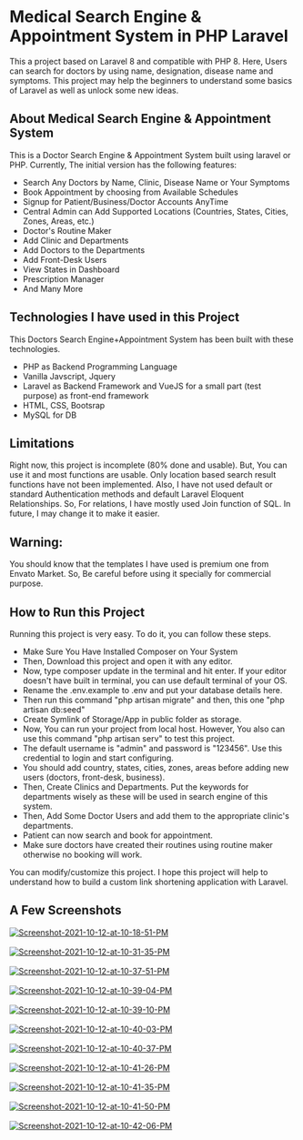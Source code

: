 # Medical Search Engine & Appointment System in PHP Laravel</h1>

This a project based on Laravel 8 and compatible with PHP 8. Here, Users can search for doctors by using name, designation, disease name and symptoms. This project may help the beginners to understand some basics of Laravel as well as unlock some new ideas.

## About Medical Search Engine & Appointment System

This is a Doctor Search Engine & Appointment System built using laravel or PHP. Currently, The initial version has the following features:

- Search Any Doctors by Name, Clinic, Disease Name or Your Symptoms
- Book Appointment by choosing from Available Schedules
- Signup for Patient/Business/Doctor Accounts AnyTime
- Central Admin can Add Supported Locations (Countries, States, Cities, Zones, Areas, etc.)
- Doctor's Routine Maker
- Add Clinic and Departments
- Add Doctors to the Departments
- Add Front-Desk Users
- View States in Dashboard
- Prescription Manager
- And Many More

## Technologies I have used in this Project
This Doctors Search Engine+Appointment System has been built with these technologies.
- PHP as Backend Programming Language
- Vanilla Javscript, Jquery
- Laravel as Backend Framework and VueJS for a small part (test purpose) as front-end framework
- HTML, CSS, Bootsrap
- MySQL for DB

## Limitations
Right now, this project is incomplete (80% done and usable). But, You can use it and most functions are usable. Only location based search result functions have not been implemented.
Also, I have not used default or standard Authentication methods and default Laravel Eloquent Relationships. So, For relations, I have mostly used Join function of SQL. In future, I may change it to make it easier.

## Warning:
You should know that the templates I have used is premium one from Envato Market. So, Be careful before using it specially for commercial purpose.

## How to Run this Project
Running this project is very easy. To do it, you can follow these steps.

- Make Sure You Have Installed Composer on Your System
- Then, Download this project and open it with any editor.
- Now, type composer update in the terminal and hit enter. If your editor doesn't have built in terminal, you can use default terminal of your OS.
- Rename the .env.example to .env and put your database details here.
- Then run this command "php artisan migrate" and then, this one "php artisan db:seed"
- Create Symlink of Storage/App in public folder as storage.
- Now, You can run your project from local host. However, You also can use this command "php artisan serv" to test this project.
- The default username is "admin" and password is "123456". Use this credential to login and start configuring.
- You should add country, states, cities, zones, areas before adding new users (doctors, front-desk, business).
- Then, Create Clinics and Departments. Put the keywords for departments wisely as these will be used in search engine of this system.
- Then, Add Some Doctor Users and add them to the appropriate clinic's departments.
- Patient can now search and book for appointment.
- Make sure doctors have created their routines using routine maker otherwise no booking will work.

You can modify/customize this project. I hope this project will help to understand how to build a custom link shortening application with Laravel.

## A Few Screenshots

<a href="https://postimg.cc/0M6JDqBB" target="_blank"><img src="https://i.postimg.cc/769MvHMw/Screenshot-2021-10-12-at-10-18-51-PM.png" alt="Screenshot-2021-10-12-at-10-18-51-PM"/></a><br/><br/>
<a href="https://postimg.cc/ZWV9QRkQ" target="_blank"><img src="https://i.postimg.cc/1zZpfnvy/Screenshot-2021-10-12-at-10-31-35-PM.png" alt="Screenshot-2021-10-12-at-10-31-35-PM"/></a><br/><br/>
<a href="https://postimg.cc/n9BjSGZK" target="_blank"><img src="https://i.postimg.cc/4yF6dWS0/Screenshot-2021-10-12-at-10-37-51-PM.png" alt="Screenshot-2021-10-12-at-10-37-51-PM"/></a><br/><br/>
<a href="https://postimg.cc/BtKKv4D8" target="_blank"><img src="https://i.postimg.cc/nVdY0Lh1/Screenshot-2021-10-12-at-10-39-04-PM.png" alt="Screenshot-2021-10-12-at-10-39-04-PM"/></a><br/><br/>
<a href="https://postimg.cc/xcGNK56n" target="_blank"><img src="https://i.postimg.cc/8P9dgnWJ/Screenshot-2021-10-12-at-10-39-10-PM.png" alt="Screenshot-2021-10-12-at-10-39-10-PM"/></a><br/><br/>
<a href="https://postimg.cc/nsWXHPhY" target="_blank"><img src="https://i.postimg.cc/RFSKTrr8/Screenshot-2021-10-12-at-10-40-03-PM.png" alt="Screenshot-2021-10-12-at-10-40-03-PM"/></a><br/><br/>
<a href="https://postimg.cc/tsXZD6cP" target="_blank"><img src="https://i.postimg.cc/NjX6s77N/Screenshot-2021-10-12-at-10-40-37-PM.png" alt="Screenshot-2021-10-12-at-10-40-37-PM"/></a><br/><br/>
<a href="https://postimg.cc/kVGVPmqg" target="_blank"><img src="https://i.postimg.cc/CKHbDh2k/Screenshot-2021-10-12-at-10-41-26-PM.png" alt="Screenshot-2021-10-12-at-10-41-26-PM"/></a><br/><br/>
<a href="https://postimg.cc/PPn8p9zS" target="_blank"><img src="https://i.postimg.cc/YqhNVw4B/Screenshot-2021-10-12-at-10-41-35-PM.png" alt="Screenshot-2021-10-12-at-10-41-35-PM"/></a><br/><br/>
<a href="https://postimg.cc/2LR3WLv1" target="_blank"><img src="https://i.postimg.cc/tJ76Lh4N/Screenshot-2021-10-12-at-10-41-50-PM.png" alt="Screenshot-2021-10-12-at-10-41-50-PM"/></a><br/><br/>
<a href="https://postimg.cc/zbRV3FLm" target="_blank"><img src="https://i.postimg.cc/3RtpSLYw/Screenshot-2021-10-12-at-10-42-06-PM.png" alt="Screenshot-2021-10-12-at-10-42-06-PM"/></a><br/><br/>


